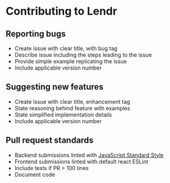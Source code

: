 # Contributing to Lendr

## Reporting bugs

* Create issue with clear title, with bug tag
* Describe issue including the steps leading to the issue
* Provide simple example replicating the issue
* Include applicable version number

## Suggesting new features

* Create issue with clear title, enhancement tag
* State reasoning behind feature with examples
* State simplified implementation details
* Include applicable version number

## Pull request standards

* Backend submissions linted with [JavaScript Standard Style](https://standardjs.com/)
* Frontend submissions linted with default react ESLint
* Include tests if PR > 100 lines
* Document code

